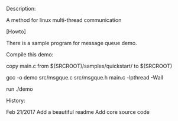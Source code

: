 Description:

A method for linux multi-thread communication

[Howto]

There is a sample program for message queue demo.

Compile this demo:

copy main.c from $(SRCROOT)/samples/quickstart/ to $(SRCROOT)

gcc -o demo src/msgque.c src/msgque.h main.c -lpthread -Wall

run ./demo



History:

Feb 21/2017
Add a beautiful readme
Add core source code

